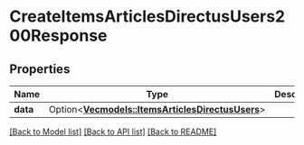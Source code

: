 # CreateItemsArticlesDirectusUsers200Response

## Properties

Name | Type | Description | Notes
------------ | ------------- | ------------- | -------------
**data** | Option<[**Vec<models::ItemsArticlesDirectusUsers>**](ItemsArticlesDirectusUsers.md)> |  | [optional]

[[Back to Model list]](../README.md#documentation-for-models) [[Back to API list]](../README.md#documentation-for-api-endpoints) [[Back to README]](../README.md)


